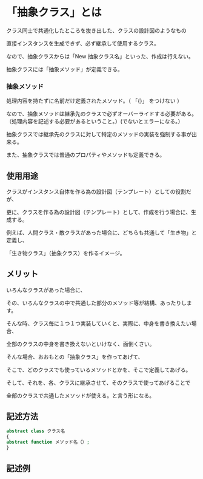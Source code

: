 # 「抽象クラス」とは

クラス同士で共通化したところを抜き出した、クラスの設計図のようなもの

直接インスタンスを生成できず、必ず継承して使用するクラス。

なので、抽象クラスからは「New 抽象クラス名」といった、作成は行えない。

抽象クラスには「抽象メソッド」が定義できる。

### 抽象メソッド

処理内容を持たずに名前だけ定義されたメソッド。（ 「{}」 をつけない ）

なので、抽象メソッドは継承先のクラスで必ずオーバーライドする必要がある。（処理内容を記述する必要があるということ。）(でないとエラーになる。）

抽象クラスでは継承先のクラスに対して特定のメソッドの実装を強制する事が出来る。

また、抽象クラスでは普通のプロパティやメソッドも定義できる。

## 使用用途

クラスがインスタンス自体を作る為の設計図（テンプレート）としての役割だが、

更に、クラスを作る為の設計図（テンプレート）として、作成を行う場合に、生成する。

例えば、人間クラス・敵クラスがあった場合に、どちらも共通して「生き物」と定義し、


「生き物クラス」（抽象クラス）を作るイメージ。

## メリット

いろんなクラスがあった場合に、

その、いろんなクラスの中で共通した部分のメソッド等が結構、あったりします。

そんな時、クラス毎に１つ１つ実装していくと、実際に、中身を書き換えたい場合、

全部のクラスの中身を書き換えないといけなく、面倒くさい。

そんな場合、おおもとの「抽象クラス」を作ってあげて、　

そこで、どのクラスでも使っているメソッドとかを、そこで定義してあげる。

そして、それを、各、クラスに継承させて、そのクラスで使ってあげることで

全部のクラスで共通したメソッドが使える。と言う形になる。




## 記述方法
```php
abstract class クラス名
{
abstract function メソッド名（）;
}
```

## 記述例
```php

```
